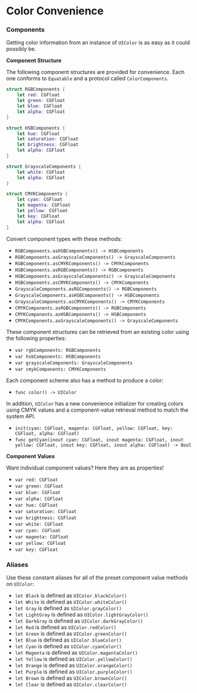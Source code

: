 Color Convenience
=================

### Components

Getting color information from an instance of `UIColor` is as easy as it could possibly be.

**Component Structure**

The following component structures are provided for convenience.  Each one conforms to `Equatable` and a protocol called `ColorComponents`.

```swift
struct RGBComponents {
    let red: CGFloat
    let green: CGFloat
    let blue: CGFloat
    let alpha: CGFloat
}
```

```swift
struct HSBComponents {
    let hue: CGFloat
    let saturation: CGFloat
    let brightness: CGFloat
    let alpha: CGFloat
}
```

```swift
struct GrayscaleComponents {
    let white: CGFloat
    let alpha: CGFloat
}
```

```swift
struct CMYKComponents {
    let cyan: CGFloat
    let magenta: CGFloat
    let yellow: CGFloat
    let key: CGFloat
    let alpha: CGFloat
}
```


Convert component types with these methods:

 - `RGBComponents.asHSBComponents() -> HSBComponents`
 - `RGBComponents.asGrayscaleComponents() -> GrayscaleComponents`
 - `RGBComponents.asCMYKComponents() -> CMYKComponents`
 - `HSBComponents.asRGBComponents() -> RGBComponents`
 - `HSBComponents.asGrayscaleComponents() -> GrayscaleComponents`
 - `HSBComponents.asCMYKComponents() -> CMYKComponents`
 - `GrayscaleComponents.asRGComponents() -> RGBComponents`
 - `GrayscaleComponents.asHSBComponents() -> HSBComponents`
 - `GrayscaleComponents.asCMYKComponents() -> CMYKComponents`
 - `CMYKComponents.asRGBComponents() -> RGBComponents`
 - `CMYKComponents.asHSBComponents() -> HSBComponents`
 - `CMYKComponents.asGrayscaleComponents() -> GrayscaleComponents`


These component structures can be retrieved from an existing color using the following properties:
 - `var rgbComponents: RGBComponents`
 - `var hsbComponents: HSBComponents`
 - `var grayscaleComponents: GrayscaleComponents`
 - `var cmykComponents: CMYKComponents`

Each component scheme also has a method to produce a color:
 - `func color() -> UIColor`

In addition, `UIColor` has a new convenience initializer for creating colors using CMYK values and a component-value retrieval method to match the system API.
 - `init(cyan: CGFloat, magenta: CGFloat, yellow: CGFloat, key: CGFloat, alpha: CGFloat)`
 - `func getCyan(inout cyan: CGFloat, inout magenta: CGFloat, inout yellow: CGFloat, inout key: CGFloat, inout alpha: CGFloat) -> Bool`


**Component Values**

Want individual component values?  Here they are as properties!
 - `var red: CGFloat`
 - `var green: CGFloat`
 - `var blue: CGFloat`
 - `var alpha: CGFloat`
 - `var hue: CGFloat`
 - `var saturation: CGFloat`
 - `var brightness: CGFloat`
 - `var white: CGFloat`
 - `var cyan: CGFloat`
 - `var magenta: CGFloat`
 - `var yellow: CGFloat`
 - `var key: CGFloat`


### Aliases

Use these constant aliases for all of the preset component value methods on `UIColor`:

 - `let Black` is defined as `UIColor.blackColor()`
 - `let White` is defined as `UIColor.whiteColor()`
 - `let Gray` is defined as `UIColor.grayColor()`
 - `let LightGray` is defined as `UIColor.lightGrayColor()`
 - `let DarkGray` is defined as `UIColor.darkGrayColor()`
 - `let Red` is defined as `UIColor.redColor()`
 - `let Green` is defined as `UIColor.greenColor()`
 - `let Blue` is defined as `UIColor.blueColor()`
 - `let Cyan` is defined as `UIColor.cyanColor()`
 - `let Magenta` is defined as `UIColor.magentaColor()`
 - `let Yellow` is defined as `UIColor.yellowColor()`
 - `let Orange` is defined as `UIColor.orangeColor()`
 - `let Purple` is defined as `UIColor.purpleColor()`
 - `let Brown` is defined as `UIColor.brownColor()`
 - `let Clear` is defined as `UIColor.clearColor()`
